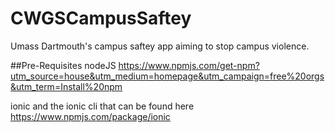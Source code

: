 # CWGSCampusSaftey
Umass Dartmouth's campus saftey app aiming to stop campus violence.

##Pre-Requisites
nodeJS
https://www.npmjs.com/get-npm?utm_source=house&utm_medium=homepage&utm_campaign=free%20orgs&utm_term=Install%20npm

ionic and the ionic cli that can be found here
https://www.npmjs.com/package/ionic
